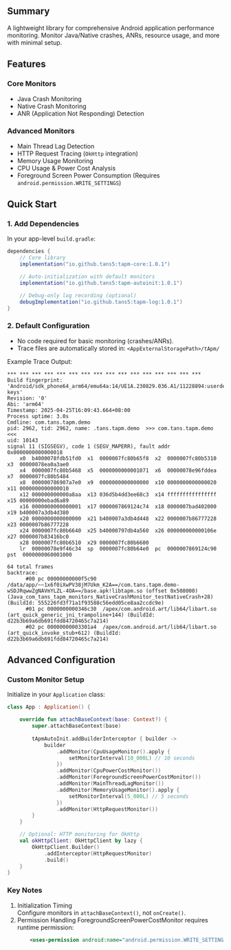 ## Summary

A lightweight library for comprehensive Android application performance monitoring. Monitor Java/Native crashes, ANRs, resource usage, and more with minimal setup.

## Features

### Core Monitors

- Java Crash Monitoring
- Native Crash Monitoring
- ANR (Application Not Responding) Detection

### Advanced Monitors

- Main Thread Lag Detection
- HTTP Request Tracing (`OkHttp` integration)
- Memory Usage Monitoring
- CPU Usage & Power Cost Analysis
- Foreground Screen Power Consumption (Requires `android.permission.WRITE_SETTINGS`)

## Quick Start

### 1. Add Dependencies

In your app-level `build.gradle`:

```groovy
dependencies {
    // Core library  
    implementation("io.github.tans5:tapm-core:1.0.1")

    // Auto-initialization with default monitors  
    implementation("io.github.tans5:tapm-autoinit:1.0.1")

    // Debug-only log recording (optional)  
    debugImplementation("io.github.tans5:tapm-log:1.0.1")
} 
```
### 2. Default Configuration

- No code required for basic monitoring (crashes/ANRs).  
- Trace files are automatically stored in: `<AppExternalStoragePath>/tApm/`

Example Trace Output:  

```text
*** *** *** *** *** *** *** *** *** *** *** *** *** *** *** ***
Build fingerprint: 'Android/sdk_phone64_arm64/emu64a:14/UE1A.230829.036.A1/11228894:userdebug/test-keys'
Revision: '0'
Abi: 'arm64'
Timestamp: 2025-04-25T16:09:43.664+08:00
Process uptime: 3.0s
Cmdline: com.tans.tapm.demo
pid: 2962, tid: 2962, name: .tans.tapm.demo  >>> com.tans.tapm.demo <<<
uid: 10143
signal 11 (SIGSEGV), code 1 (SEGV_MAPERR), fault addr 0x0000000000000018
    x0  b4000078fdb51fd0  x1  0000007fc80b65f8  x2  0000007fc80b5310  x3  00000078ea0a3ae0
    x4  0000007fc80b5468  x5  0000000000001071  x6  00000078e96fddea  x7  0000007fc80b5484
    x8  000000786907a7e0  x9  0000000000000000  x10 0000000000000020  x11 0000000000000010
    x12 000000000000a8aa  x13 036d5b4dd3ee68c3  x14 ffffffffffffffff  x15 00000000ebad6a89
    x16 0000000000000001  x17 0000007869124c74  x18 0000007bad402000  x19 b400007a3db4d380
    x20 0000000000000000  x21 b400007a3db4d448  x22 0000007b86777228  x23 0000007b86777228
    x24 0000007fc80b6640  x25 b40000797db4a560  x26 000000000000106e  x27 0000007b83416bc0
    x28 0000007fc80b6510  x29 0000007fc80b6600
    lr  00000078e9f46c34  sp  0000007fc80b64e0  pc  0000007869124c90  pst  0000000060001000

64 total frames
backtrace:
      #00 pc 00000000000f5c90  /data/app/~~1x6f0iXwPV38jM7Ukm_K2A==/com.tans.tapm.demo-wSDJRqwwZgNAVmYLZL-4OA==/base.apk!libtapm.so (offset 0x508000) (Java_com_tans_tapm_monitors_NativeCrashMonitor_testNativeCrash+28) (BuildId: 555226fd3f71a1f93588c56edd05ce8aa2ccdc9e)
      #01 pc 0000000000346c30  /apex/com.android.art/lib64/libart.so (art_quick_generic_jni_trampoline+144) (BuildId: d22b3b69a6db691fdd84720465c7a214)
      #02 pc 00000000003301a4  /apex/com.android.art/lib64/libart.so (art_quick_invoke_stub+612) (BuildId: d22b3b69a6db691fdd84720465c7a214)
```

## Advanced Configuration

### Custom Monitor Setup

Initialize in your `Application` class:

```Kotlin
class App : Application() {  

    override fun attachBaseContext(base: Context?) {  
        super.attachBaseContext(base)  
          
        tApmAutoInit.addBuilderInterceptor { builder ->  
            builder  
                .addMonitor(CpuUsageMonitor().apply {  
                    setMonitorInterval(10_000L) // 10 seconds  
                })  
                .addMonitor(CpuPowerCostMonitor())  
                .addMonitor(ForegroundScreenPowerCostMonitor())  
                .addMonitor(MainThreadLagMonitor())  
                .addMonitor(MemoryUsageMonitor().apply {  
                    setMonitorInterval(5_000L) // 5 seconds  
                })
                .addMonitor(HttpRequestMonitor())
        }  
    }  

    // Optional: HTTP monitoring for OkHttp  
    val okHttpClient: OkHttpClient by lazy {  
        OkHttpClient.Builder()  
            .addInterceptor(HttpRequestMonitor)  
            .build()  
    }  
}  
```

### Key Notes

1. Initialization Timing  
    Configure monitors in `attachBaseContext()`, not `onCreate()`.
2. Permission Handling
   ForegroundScreenPowerCostMonitor requires runtime permission:
    ```xml
        <uses-permission android:name="android.permission.WRITE_SETTINGS" />  
    ```

